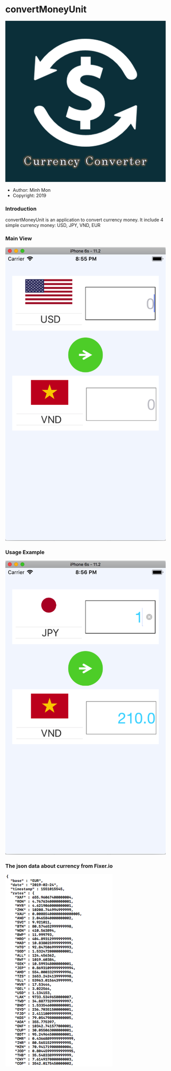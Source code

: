 

# convertMoneyUnit
![icon](https://github.com/minmon98/convertMoneyUnit/blob/master/icon.png)

* Author: Minh Mon
* Copyright: 2019

### Introduction

convertMoneyUnit is an application to convert currency money. It include 4 simple currency money: USD, JPY, VND, EUR

### Main View

![MainView](https://github.com/minmon98/convertMoneyUnit/blob/master/Screen%20Shot%202019-02-24%20at%208.54.59%20PM.png)

### Usage Example

![Example](https://github.com/minmon98/convertMoneyUnit/blob/master/Screen%20Shot%202019-02-24%20at%208.55.58%20PM.png)

### The json data about currency from Fixer.io

![Fixer.io](https://github.com/minmon98/convertMoneyUnit/blob/master/Screen%20Shot%202019-02-24%20at%208.56.24%20PM.png)





